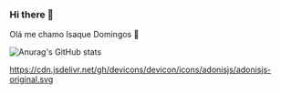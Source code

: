 ### Hi there 👋
Olá me chamo Isaque Domingos 👋

![Anurag's GitHub stats](https://github-readme-stats.vercel.app/api?username=isaqueeln11&show_icons=true&theme=transparent)

https://cdn.jsdelivr.net/gh/devicons/devicon/icons/adonisjs/adonisjs-original.svg
